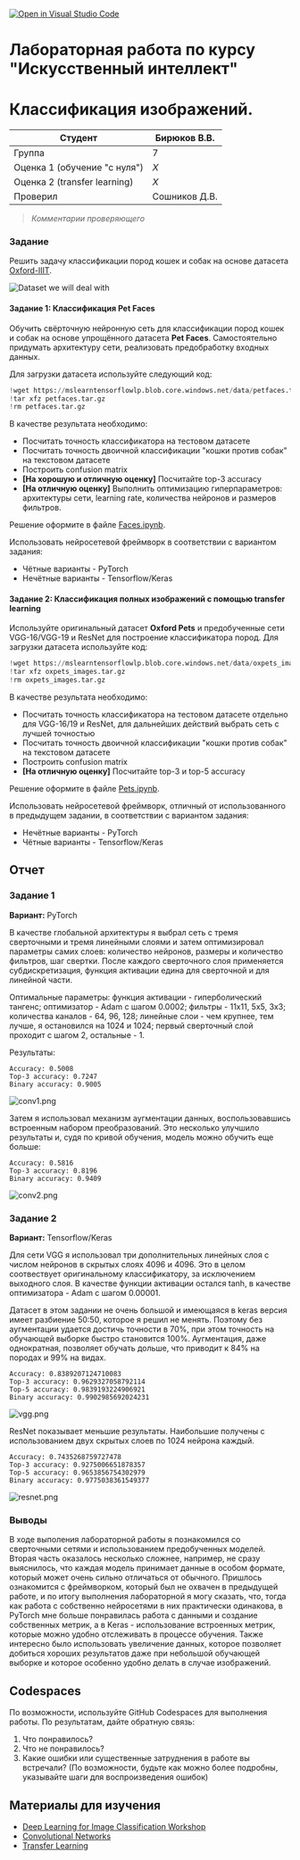 [![Open in Visual Studio Code](https://classroom.github.com/assets/open-in-vscode-c66648af7eb3fe8bc4f294546bfd86ef473780cde1dea487d3c4ff354943c9ae.svg)](https://classroom.github.com/online_ide?assignment_repo_id=7812442&assignment_repo_type=AssignmentRepo)
# Лабораторная работа по курсу "Искусственный интеллект"
# Классификация изображений.

| Студент | Бирюков В.В. |
|------|------|
| Группа  | 7 |
| Оценка 1 (обучение "с нуля") | *X* |
| Оценка 2 (transfer learning) | *X* |
| Проверил | Сошников Д.В. |

> *Комментарии проверяющего*
### Задание

Решить задачу классификации пород кошек и собак на основе датасета [Oxford-IIIT](https://www.robots.ox.ac.uk/~vgg/data/pets/).

![Dataset we will deal with](images/data.png)

#### Задание 1: Классификация Pet Faces

Обучить свёрточную нейронную сеть для классификации пород кошек и собак на основе упрощённого датасета **Pet Faces**. Самостоятельно придумать архитектуру сети, реализовать предобработку входных данных.

Для загрузки датасета используйте следующий код:

```python
!wget https://mslearntensorflowlp.blob.core.windows.net/data/petfaces.tar.gz
!tar xfz petfaces.tar.gz
!rm petfaces.tar.gz
```

В качестве результата необходимо:

* Посчитать точность классификатора на тестовом датасете
* Посчитать точность двоичной классификации "кошки против собак" на текстовом датасете
* Построить confusion matrix
* **[На хорошую и отличную оценку]** Посчитайте top-3 accuracy
* **[На отличную оценку]** Выполнить оптимизацию гиперпараметров: архитектуры сети, learning rate, количества нейронов и размеров фильтров.

Решение оформите в файле [Faces.ipynb](Faces.ipynb).

Использовать нейросетевой фреймворк в соответствии с вариантом задания:
   * Чётные варианты - PyTorch
   * Нечётные варианты - Tensorflow/Keras
#### Задание 2: Классификация полных изображений с помощью transfer learning

Используйте оригинальный датасет **Oxford Pets** и предобученные сети VGG-16/VGG-19 и ResNet для построение классификатора пород. Для загрузки датасета используйте код:

```python
!wget https://mslearntensorflowlp.blob.core.windows.net/data/oxpets_images.tar.gz
!tar xfz oxpets_images.tar.gz
!rm oxpets_images.tar.gz
```

В качестве результата необходимо:

* Посчитать точность классификатора на тестовом датасете отдельно для VGG-16/19 и ResNet, для дальнейших действий выбрать сеть с лучшей точностью
* Посчитать точность двоичной классификации "кошки против собак" на текстовом датасете
* Построить confusion matrix
* **[На отличную оценку]** Посчитайте top-3 и top-5 accuracy

Решение оформите в файле [Pets.ipynb](Pets.ipynb).

Использовать нейросетевой фреймворк, отличный от использованного в предыдущем задании, в соответствии с вариантом задания:
   * Нечётные варианты - PyTorch
   * Чётные варианты - Tensorflow/Keras

## Отчет

### Задание 1

**Вариант:** PyTorch

В качестве глобальной архитектуры я выбрал сеть с тремя сверточными и тремя линейными слоями и затем оптимизировал параметры самих слоев: количество нейронов, размеры и количество фильтров, шаг свертки. После каждого сверточного слоя применяется субдискретизация, функция активации едина для сверточной и для линейной части.

Оптимальные параметры: функция активации - гиперболический тангенс; оптимизатор - Adam с шагом 0.0002; фильтры - 11x11, 5x5, 3x3; количества каналов - 64, 96, 128; линейные слои - чем крупнее, тем лучше, я остановился на 1024 и 1024; первый сверточный слой проходит с шагом 2, остальные - 1.

Результаты:
```
Accuracy: 0.5008
Top-3 accuracy: 0.7247
Binary accuracy: 0.9005
```

![conv1.png](images/conv1.png)

Затем я использовал механизм аугментации данных, воспользовавшись встроенным набором преобразований. Это несколько улучшило результаты и, судя по кривой обучения, модель можно обучить еще больше:
```
Accuracy: 0.5816
Top-3 accuracy: 0.8196
Binary accuracy: 0.9409
```

![conv2.png](images/conv2.png)

### Задание 2

**Вариант:** Tensorflow/Keras

Для сети VGG я использовал три дополнительных линейных слоя c числом нейронов в скрытых слоях 4096 и 4096. Это в целом соотвествует оригинальному классификатору, за исключением выходного слоя. В качестве функции активации остался tanh, в качестве оптимизатора - Adam с шагом 0.00001.

Датасет в этом задании не очень большой и имеющаяся в keras версия имеет разбиение 50:50, которое я решил не менять. Поэтому без аугментации удается достичь точности в 70%, при этом точность на обучающей выборке быстро становится 100%. Аугментация, даже однократная, позволяет обучать дольше, что приводит к 84% на породах и 99% на видах.
```
Accuracy: 0.8389207124710083
Top-3 accuracy: 0.9629327058792114
Top-5 accuracy: 0.9839193224906921
Binary accuracy: 0.9902985692024231
```

![vgg.png](images/vgg.png)

ResNet показывает меньшие результаты. Наибольшие получены с использованием двух скрытых слоев по 1024 нейрона каждый.
```
Accuracy: 0.7435268759727478
Top-3 accuracy: 0.9275006651878357
Top-5 accuracy: 0.9653856754302979
Binary accuracy: 0.9775038361549377
```

![resnet.png](images/resnet.png)

### Выводы

В ходе выполения лабораторной работы я познакомился со сверточными сетями и использованием предобученных моделей. Вторая часть оказалось несколько сложнее, например, не сразу выяснилось, что каждая модель принимает данные в особом формате, который может очень сильно отличаться от обычного. Пришлось ознакомится с фреймворком, который был не охвачен в предыдущей работе, и по итогу выполнения лабораторной я могу сказать, что, тогда как работа с собственно нейросетями в них практически одинакова, в PyTorch мне больше понравилась работа с данными и создание собственных метрик, а в Keras - использование встроенных метрик, которые можно удобно отслеживать в процессе обучения. Также интересно было использовать увеличение данных, которое позволяет добиться хороших результатов даже при небольшой обучающей выборке и которое особенно удобно делать в случае изображений.

## Codespaces

По возможности, используйте GitHub Codespaces для выполнения работы. По результатам, дайте обратную связь:
1. Что понравилось?
1. Что не понравилось?
1. Какие ошибки или существенные затруднения в работе вы встречали? (По возможности, будьте как можно более подробны, указывайте шаги для воспроизведения ошибок)

## Материалы для изучения

* [Deep Learning for Image Classification Workshop](https://github.com/microsoft/workshop-library/blob/main/full/deep-learning-computer-vision/README.md)
* [Convolutional Networks](https://github.com/microsoft/AI-For-Beginners/blob/main/4-ComputerVision/07-ConvNets/README.md)
* [Transfer Learning](https://github.com/microsoft/AI-For-Beginners/blob/main/4-ComputerVision/08-TransferLearning/README.md)

